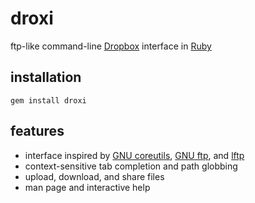 droxi
=====

ftp-like command-line [Dropbox](https://www.dropbox.com/home) interface in
[Ruby](https://www.ruby-lang.org/en/)

installation
------------

    gem install droxi

features
--------

- interface inspired by
  [GNU coreutils](http://www.gnu.org/software/coreutils/),
  [GNU ftp](http://www.gnu.org/software/inetutils/), and
  [lftp](http://lftp.yar.ru/)
- context-sensitive tab completion and path globbing
- upload, download, and share files
- man page and interactive help
